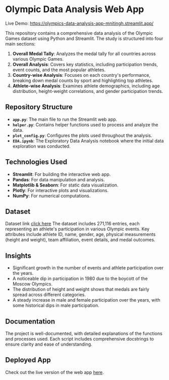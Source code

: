 # Olympic Data Analysis Web App
Live Demo: https://olympics-data-analysis-app-mnitingh.streamlit.app/

This repository contains a comprehensive data analysis of the Olympic Games dataset using Python and Streamlit. The study is structured into four main sections:

1. **Overall Medal Tally**: Analyzes the medal tally for all countries across various Olympic Games.
2. **Overall Analysis**: Covers key statistics, including participation trends, event counts, and the most popular athletes.
3. **Country-wise Analysis**: Focuses on each country's performance, breaking down medal counts by sport and highlighting top athletes.
4. **Athlete-wise Analysis**: Examines athlete demographics, including age distribution, height-weight correlations, and gender participation trends.

## Repository Structure

- **`app.py`**: The main file to run the Streamlit web app.
- **`helper.py`**: Contains helper functions used to process and analyze the data.
- **`plot_config.py`**: Configures the plots used throughout the analysis.
- **`EDA.ipynb`**: The Exploratory Data Analysis notebook where the initial data exploration was conducted.

## Technologies Used

- **Streamlit**: For building the interactive web app.
- **Pandas**: For data manipulation and analysis.
- **Matplotlib & Seaborn**: For static data visualization.
- **Plotly**: For interactive plots and visualizations.
- **NumPy**: For numerical computations.

## Dataset
Dataset link [click here](https://www.kaggle.com/datasets/heesoo37/120-years-of-olympic-history-athletes-and-results)
The dataset includes 271,116 entries, each representing an athlete's participation in various Olympic events. Key attributes include athlete ID, name, gender, age, physical measurements (height and weight), team affiliation, event details, and medal outcomes.

## Insights

- Significant growth in the number of events and athlete participation over the years.
- A noticeable dip in participation in 1980 due to the boycott of the Moscow Olympics.
- The distribution of height and weight shows that medals are fairly spread across different categories.
- A steady increase in male and female participation over the years, with some historical dips in male participation.

## Documentation

The project is well-documented, with detailed explanations of the functions and processes used. Each script includes comprehensive docstrings to ensure clarity and ease of understanding.

## Deployed App

Check out the live version of the web app [here](https://olympics-data-analysis-app-mnitingh.streamlit.app/).
